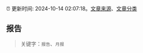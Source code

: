 :alarm_clock: 更新时间: 2024-10-14 02:07:18。[文章来源](/README.md)、[文章分类](/TAGS.md)

## 报告


> 关键字：`报告`、`月报`



